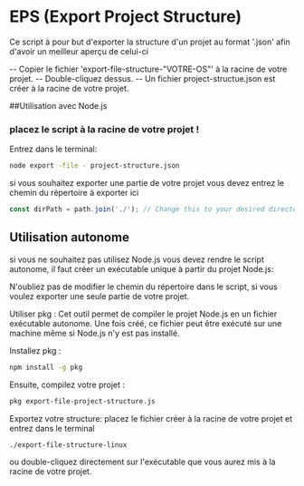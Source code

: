 # EPS (Export Project Structure)
Ce script à pour but d'exporter la structure d'un projet au format '.json' afin d'avoir un meilleur aperçu de celui-ci

-- Copier le fichier 'export-file-structure-"VOTRE-OS"' à la racine de votre projet.
-- Double-cliquez dessus.
-- Un fichier project-structue.json est créer à la racine de votre projet.

##Utilisation avec Node.js

### placez le script à la racine de votre projet !

Entrez dans le terminal: 
```bash
node export -file - project-structure.json
```
si vous souhaitez exporter une partie de votre projet vous devez entrez le chemin du répertoire à exporter ici 
```js
const dirPath = path.join('./'); // Change this to your desired directory
```
## Utilisation autonome
si vous ne souhaitez pas utilisez Node.js vous devez rendre le script autonome, il faut créer un exécutable unique à partir du projet Node.js:

N'oubliez pas de modifier le chemin du répertoire dans le script, si vous voulez exporter une seule partie de votre projet.

Utiliser pkg : 
Cet outil permet de compiler le projet Node.js en un fichier exécutable autonome. 
Une fois créé, ce fichier peut être exécuté sur une machine même si Node.js n'y est pas installé.

Installez pkg :
```bash
npm install -g pkg
```

Ensuite, compilez votre projet :
```bash
pkg export-file-project-structure.js
```
Exportez votre structure:
placez le fichier créer à la racine de votre projet et entrez dans le terminal
```bash
./export-file-structure-linux 
```
ou double-cliquez directement sur l'exécutable que vous aurez mis à la racine de votre projet.
